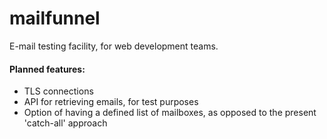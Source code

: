 # mailfunnel

E-mail testing facility, for web development teams.

#### Planned features:
* TLS connections
* API for retrieving emails, for test purposes
* Option of having a defined list of mailboxes, as opposed to the present 'catch-all' approach

